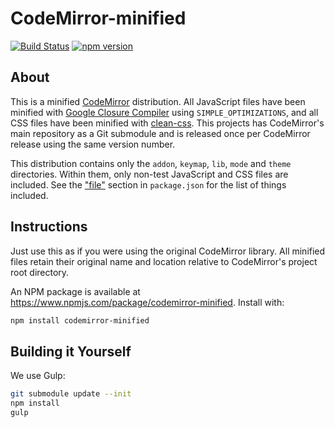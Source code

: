# CodeMirror-minified
[![Build Status](https://travis-ci.org/Dominator008/CodeMirror-minified.svg?branch=master)](https://travis-ci.org/Dominator008/CodeMirror-minified) [![npm version](https://badge.fury.io/js/codemirror-minified.svg)](https://badge.fury.io/js/codemirror-minified)

## About
This is a minified [CodeMirror](https://codemirror.net) distribution. All JavaScript files have been minified with [Google Closure Compiler](https://github.com/google/closure-compiler) using `SIMPLE_OPTIMIZATIONS`, and all CSS files have been minified with [clean-css](https://github.com/jakubpawlowicz/clean-css). This projects has CodeMirror's main repository as a Git submodule and is released once per CodeMirror release using the same version number.

This distribution contains only the `addon`, `keymap`, `lib`, `mode` and `theme` directories. Within them, only non-test JavaScript and CSS files are included. See the ["file"](https://github.com/Dominator008/CodeMirror-minified/blob/master/package.json#L10-L22) section in `package.json` for the list of things included.

## Instructions
Just use this as if you were using the original CodeMirror library. All minified files retain their original name and location relative to CodeMirror's project root directory.

An NPM package is available at https://www.npmjs.com/package/codemirror-minified. Install with:
```sh
npm install codemirror-minified
```

## Building it Yourself
We use Gulp:
```sh
git submodule update --init
npm install
gulp
```
